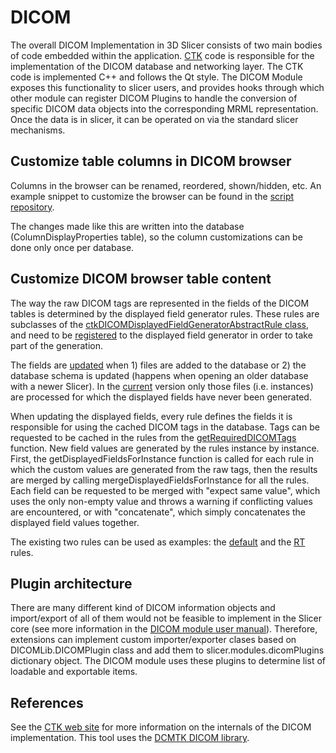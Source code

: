 # DICOM

The overall DICOM Implementation in 3D Slicer consists of two main bodies of code embedded within the application.  [CTK](http://commontk.org) code is responsible for the implementation of the DICOM database and networking layer. The CTK code is implemented C++ and follows the Qt style. The DICOM Module exposes this functionality to slicer users, and provides hooks through which other module can register DICOM Plugins to handle the conversion of specific DICOM data objects into the corresponding MRML representation.  Once the data is in slicer, it can be operated on via the standard slicer mechanisms.

## Customize table columns in DICOM browser

Columns in the browser can be renamed, reordered, shown/hidden, etc. An example snippet to customize the browser can be found in the [script repository](https://www.slicer.org/wiki/Documentation/Nightly/ScriptRepository#Customize_table_columns_in_DICOM_browser).

The changes made like this are written into the database (ColumnDisplayProperties table), so the column customizations can be done only once per database.

## Customize DICOM browser table content

The way the raw DICOM tags are represented in the fields of the DICOM tables is determined by the displayed field generator rules. These rules are subclasses of the [ctkDICOMDisplayedFieldGeneratorAbstractRule class](https://github.com/commontk/CTK/blob/9c2af28e84da1abb986036317d75009d4c149923/master/Libs/DICOM/Core/ctkDICOMDisplayedFieldGeneratorAbstractRule.h), and need to be [registered](https://github.com/commontk/CTK/blob/9c2af28e84da1abb986036317d75009d4c149923/master/Libs/DICOM/Core/ctkDICOMDisplayedFieldGenerator.h#L70) to the displayed field generator in order to take part of the generation.

The fields are [updated](https://github.com/commontk/CTK/9c2af28e84da1abb986036317d75009d4c149923/blob/master/Libs/DICOM/Core/ctkDICOMDatabase.h#L207) when 1) files are added to the database or 2) the database schema is updated (happens when opening an older database with a newer Slicer). In the [current](https://github.com/commontk/CTK/tree/9c2af28e84da1abb986036317d75009d4c149923) version only those files (i.e. instances) are processed for which the displayed fields have never been generated.

When updating the displayed fields, every rule defines the fields it is responsible for using the cached DICOM tags in the database. Tags can be requested to be cached in the rules from the [getRequiredDICOMTags](https://github.com/commontk/CTK/blob/9c2af28e84da1abb986036317d75009d4c149923/Libs/DICOM/Core/ctkDICOMDisplayedFieldGeneratorAbstractRule.h#L63) function. New field values are generated by the rules instance by instance. First, the getDisplayedFieldsForInstance function is called for each rule in which the custom values are generated from the raw tags, then the results are merged by calling mergeDisplayedFieldsForInstance for all the rules. Each field can be requested to be merged with "expect same value", which uses the only non-empty value and throws a warning if conflicting values are encountered, or with "concatenate", which simply concatenates the displayed field values together.

The existing two rules can be used as examples: the [default](https://github.com/commontk/CTK/blob/9c2af28e84da1abb986036317d75009d4c149923/Libs/DICOM/Core/ctkDICOMDisplayedFieldGeneratorDefaultRule.cpp) and the [RT](https://github.com/commontk/CTK/blob/9c2af28e84da1abb986036317d75009d4c149923/Libs/DICOM/Core/ctkDICOMDisplayedFieldGeneratorRadiotherapySeriesDescriptionRule.cpp) rules.

## Plugin architecture

There are many different kind of DICOM information objects and import/export of all of them would not be feasible to implement in the Slicer core (see more information in the [DICOM module user manual](../../user_guide/modules/dicom.md#plugin-architecture)). Therefore, extensions can implement custom importer/exporter clases based on DICOMLib.DICOMPlugin class and add them to slicer.modules.dicomPlugins dictionary object. The DICOM module uses these plugins to determine list of loadable and exportable items.

## References

See the [CTK web site](http://commontk.org) for more information on the internals of the DICOM implementation. This tool uses the [DCMTK DICOM library](http://dicom.offis.de).
